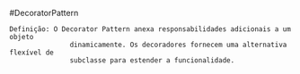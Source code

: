 #DecoratorPattern


	Definição: O Decorator Pattern anexa responsabilidades adicionais a um objeto
                   dinamicamente. Os decoradores fornecem uma alternativa flexível de 
                   subclasse para estender a funcionalidade.
